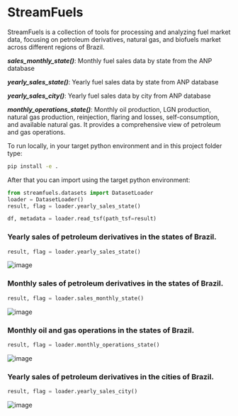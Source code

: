 # StreamFuels

StreamFuels is a collection of tools for processing and analyzing fuel market data, focusing on petroleum derivatives, natural gas, and biofuels market across different regions of Brazil.

***sales_monthly_state()***: 
Monthly fuel sales data by state from the ANP database
    
***yearly_sales_state()***: 
Yearly fuel sales data by state from ANP database

***yearly_sales_city()***: 
Yearly fuel sales data by city from ANP database

***monthly_operations_state()***: 
Monthly oil production, LGN production, natural gas production, reinjection, flaring and losses, self-consumption, and available natural gas. It provides a comprehensive view of petroleum and gas operations.
  


<!-- ## Installation

```bash
pip install streamfuels
``` -->


To run locally, in your target python environment and in this project folder type:
```bash
pip install -e .
```


After that you can import using the target python environment:

```python
from streamfuels.datasets import DatasetLoader
loader = DatasetLoader()
result, flag = loader.yearly_sales_state()

df, metadata = loader.read_tsf(path_tsf=result)
```

### Yearly sales of petroleum derivatives in the states of Brazil.
```python
result, flag = loader.yearly_sales_state()
```
![image](https://github.com/user-attachments/assets/ab1d0ac8-9574-4229-81e6-2e3ef32e959c)

### Monthly sales of petroleum derivatives in the states of Brazil.
```python
result, flag = loader.sales_monthly_state()
```
![image](https://github.com/user-attachments/assets/4894d0cf-eb92-421b-8b8a-d0a1522ccc0d)

### Monthly oil and gas operations in the states of Brazil.
```python
result, flag = loader.monthly_operations_state()
```
![image](https://github.com/user-attachments/assets/ab9b18b5-54ee-41f8-8948-9458b6e96343)

### Yearly sales of petroleum derivatives in the cities of Brazil.
```python
result, flag = loader.yearly_sales_city()
```
![image](https://github.com/user-attachments/assets/26ac0d96-73f9-43a8-b9bf-47106cafeba4)



